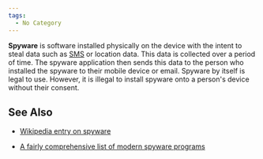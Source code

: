 ```yaml
---
tags:
  - No Category
---
```

**Spyware** is software installed physically on the device with the
intent to steal data such as [SMS](sms.md) or location data.
This data is collected over a period of time. The spyware application
then sends this data to the person who installed the spyware to their
mobile device or email. Spyware by itself is legal to use. However, it
is illegal to install spyware onto a person's device without their
consent.

## See Also

- [Wikipedia entry on spyware](http://en.wikipedia.org/wiki/Spyware)

<!-- -->

- [A fairly comprehensive list of modern spyware
  programs](http://www.mobilespysoftware.net/)